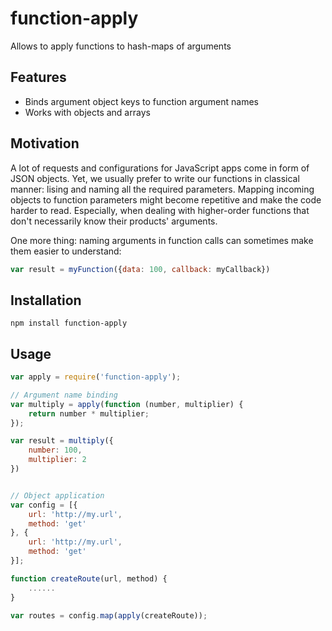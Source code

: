 # function-apply
Allows to apply functions to hash-maps of arguments

## Features
- Binds argument object keys to function argument names
- Works with objects and arrays

## Motivation
A lot of requests and configurations for JavaScript apps come in form of JSON objects. Yet, we usually prefer to write our functions in classical manner: lising and naming all the required parameters. Mapping incoming objects to function parameters might become repetitive and make the code harder to read. Especially, when dealing with higher-order functions that don't necessarily know their products' arguments.

One more thing: naming arguments in function calls can sometimes make them easier to understand:
```javascript
var result = myFunction({data: 100, callback: myCallback})
```

## Installation

```
npm install function-apply
```

## Usage

```javascript
var apply = require('function-apply');

// Argument name binding
var multiply = apply(function (number, multiplier) {
    return number * multiplier;
});

var result = multiply({
    number: 100,
    multiplier: 2
})


// Object application
var config = [{
    url: 'http://my.url',
    method: 'get'
}, {
    url: 'http://my.url',
    method: 'get'
}];

function createRoute(url, method) {
    ......
}

var routes = config.map(apply(createRoute));
```